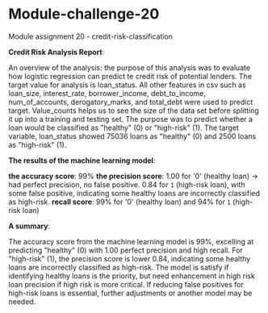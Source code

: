 # Module-challenge-20

Module assignment 20 - credit-risk-classification

**Credit Risk Analysis Report**:

An overview of the analysis: the purpose of this analysis was to evaluate how logistic regression can predict te credit risk of potential lenders. The target value for analysis is loan_status. All other features in csv such as loan_size, interest_rate, borrower_income, debt_to_income, num_of_accounts, derogatory_marks, and total_debt were used to predict target. Value_counts helps us to see the size of the data set before splitting it up into a training and testing set. The purpose was to predict whether a loan would be classified as "healthy" (0) or "high-risk" (1). The target variable, loan_status showed 75036 loans as "healthy" (0) and 2500 loans as "high-risk" (1). 


**The results of the machine learning model**: 

**the accuracy score**:  99%
**the precision score**: 1.00 for '0' (healthy loan) -> had perfect precision, no false positive. 0.84 for `1` (high-risk loan), with some false positive, indicating some healthy loans are incorrectly classified as high-risk. 
**recall score**:  99% for '0' (healthy loan) and 94% for `1` (high-risk loan)


**A summary**: 

The accuracy score from the machine learning model is 99%, excelling at predicting "healthy" (0) with 1.00 perfect precision and high recall. 
For "high-risk" (1), the precision score is lower 0.84, indicating some healthy loans are incorrectly classified as high-risk. 
The model is satisfy if identifying healthy loans is the priority, but need enhancement in high risk loan precision if high risk is more critical. If reducing false positives for high-risk loans is essential, further adjustments or another model may be needed.


